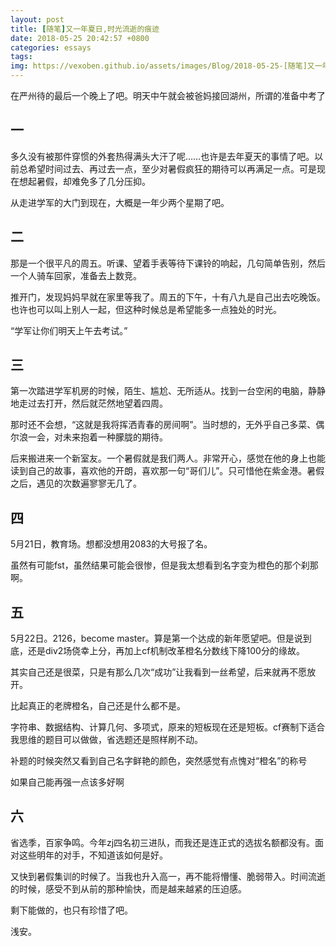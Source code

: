 ```yaml
---
layout: post
title: [随笔]又一年夏日,时光流逝的痕迹
date: 2018-05-25 20:42:57 +0800
categories: essays
tags: 
img: https://vexoben.github.io/assets/images/Blog/2018-05-25-[随笔]又一年夏日,时光流逝的痕迹.JPG
---
```


在严州待的最后一个晚上了吧。明天中午就会被爸妈接回湖州，所谓的准备中考了

## **一**

多久没有被那件穿惯的外套热得满头大汗了呢……也许是去年夏天的事情了吧。以前总希望时间过去、再过去一点，至少对暑假疯狂的期待可以再满足一点。可是现在想起暑假，却难免多了几分压抑。

从走进学军的大门到现在，大概是一年少两个星期了吧。

## **二**

那是一个很平凡的周五。听课、望着手表等待下课铃的响起，几句简单告别，然后一个人骑车回家，准备去上数竞。

推开门，发现妈妈早就在家里等我了。周五的下午，十有八九是自己出去吃晚饭。也许也可以叫上别人一起，但这种时候总是希望能多一点独处的时光。

“学军让你们明天上午去考试。”

## **三**

第一次踏进学军机房的时候，陌生、尴尬、无所适从。找到一台空闲的电脑，静静地走过去打开，然后就茫然地望着四周。

那时还不会想，“这就是我将挥洒青春的房间啊”。当时想的，无外乎自己多菜、偶尔浪一会，对未来抱着一种朦胧的期待。

后来搬进来一个新室友。一个暑假就是我们两人。非常开心，感觉在他的身上也能读到自己的故事，喜欢他的开朗，喜欢那一句“哥们儿”。只可惜他在紫金港。暑假之后，遇见的次数遍寥寥无几了。

## **四**

5月21日，教育场。想都没想用2083的大号报了名。

虽然有可能fst，虽然结果可能会很惨，但是我太想看到名字变为橙色的那个刹那啊。

## **五**

5月22日。2126，become master。算是第一个达成的新年愿望吧。但是说到底，还是div2场侥幸上分，再加上cf机制改革橙名分数线下降100分的缘故。

其实自己还是很菜，只是有那么几次“成功”让我看到一丝希望，后来就再不愿放开。

比起真正的老牌橙名，自己还是什么都不是。

字符串、数据结构、计算几何、多项式，原来的短板现在还是短板。cf赛制下适合我思维的题目可以做做，省选题还是照样刷不动。

补题的时候突然又看到自己名字鲜艳的颜色，突然感觉有点愧对“橙名”的称号

如果自己能再强一点该多好啊

## **六**

省选季，百家争鸣。今年zj四名初三进队，而我还是连正式的选拔名额都没有。面对这些明年的对手，不知道该如何是好。

又快到暑假集训的时候了。当我也升入高一，再不能将懵懂、脆弱带入。时间流逝的时候，感受不到从前的那种愉快，而是越来越紧的压迫感。

剩下能做的，也只有珍惜了吧。

浅安。